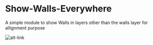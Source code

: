 # Show-Walls-Everywhere

A simple module to show Walls in layers other than the walls layer for allignment purpose

![alt-link](https://github.com/theripper93/Show-Walls-Everywhere/raw/main/wiki/showwalls.jpg)
